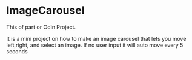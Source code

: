 # ImageCarousel

This of part or Odin Project.

It is a mini project on how to make an image carousel that lets you move left,right, and select an image. If no user input it will auto move every 5 seconds
